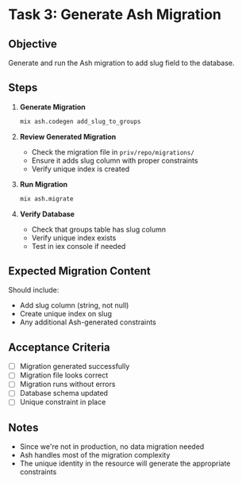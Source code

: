 # Task 3: Generate Ash Migration

## Objective
Generate and run the Ash migration to add slug field to the database.

## Steps

1. **Generate Migration**
   ```bash
   mix ash.codegen add_slug_to_groups
   ```

2. **Review Generated Migration**
   - Check the migration file in `priv/repo/migrations/`
   - Ensure it adds slug column with proper constraints
   - Verify unique index is created

3. **Run Migration**
   ```bash
   mix ash.migrate
   ```

4. **Verify Database**
   - Check that groups table has slug column
   - Verify unique index exists
   - Test in iex console if needed

## Expected Migration Content
Should include:
- Add slug column (string, not null)
- Create unique index on slug
- Any additional Ash-generated constraints

## Acceptance Criteria
- [ ] Migration generated successfully
- [ ] Migration file looks correct
- [ ] Migration runs without errors
- [ ] Database schema updated
- [ ] Unique constraint in place

## Notes
- Since we're not in production, no data migration needed
- Ash handles most of the migration complexity
- The unique identity in the resource will generate the appropriate constraints
